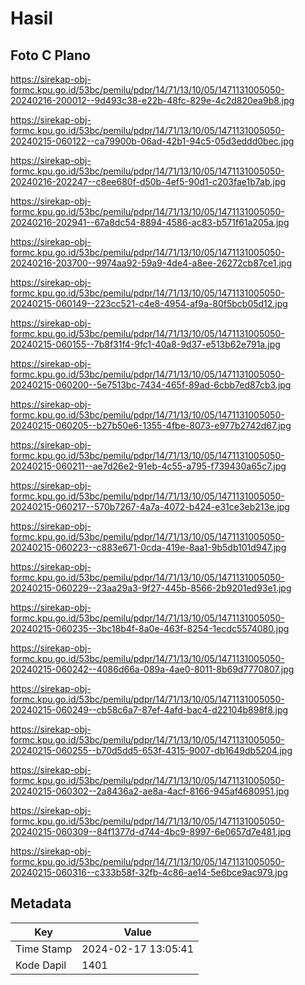 # Hasil

## Foto C Plano

https://sirekap-obj-formc.kpu.go.id/53bc/pemilu/pdpr/14/71/13/10/05/1471131005050-20240216-200012--9d493c38-e22b-48fc-829e-4c2d820ea9b8.jpg

https://sirekap-obj-formc.kpu.go.id/53bc/pemilu/pdpr/14/71/13/10/05/1471131005050-20240215-060122--ca79900b-06ad-42b1-94c5-05d3eddd0bec.jpg

https://sirekap-obj-formc.kpu.go.id/53bc/pemilu/pdpr/14/71/13/10/05/1471131005050-20240216-202247--c8ee680f-d50b-4ef5-90d1-c203fae1b7ab.jpg

https://sirekap-obj-formc.kpu.go.id/53bc/pemilu/pdpr/14/71/13/10/05/1471131005050-20240216-202941--67a8dc54-8894-4586-ac83-b571f61a205a.jpg

https://sirekap-obj-formc.kpu.go.id/53bc/pemilu/pdpr/14/71/13/10/05/1471131005050-20240216-203700--9974aa92-59a9-4de4-a8ee-26272cb87ce1.jpg

https://sirekap-obj-formc.kpu.go.id/53bc/pemilu/pdpr/14/71/13/10/05/1471131005050-20240215-060149--223cc521-c4e8-4954-af9a-80f5bcb05d12.jpg

https://sirekap-obj-formc.kpu.go.id/53bc/pemilu/pdpr/14/71/13/10/05/1471131005050-20240215-060155--7b8f31f4-9fc1-40a8-9d37-e513b62e791a.jpg

https://sirekap-obj-formc.kpu.go.id/53bc/pemilu/pdpr/14/71/13/10/05/1471131005050-20240215-060200--5e7513bc-7434-465f-89ad-6cbb7ed87cb3.jpg

https://sirekap-obj-formc.kpu.go.id/53bc/pemilu/pdpr/14/71/13/10/05/1471131005050-20240215-060205--b27b50e6-1355-4fbe-8073-e977b2742d67.jpg

https://sirekap-obj-formc.kpu.go.id/53bc/pemilu/pdpr/14/71/13/10/05/1471131005050-20240215-060211--ae7d26e2-91eb-4c55-a795-f739430a65c7.jpg

https://sirekap-obj-formc.kpu.go.id/53bc/pemilu/pdpr/14/71/13/10/05/1471131005050-20240215-060217--570b7267-4a7a-4072-b424-e31ce3eb213e.jpg

https://sirekap-obj-formc.kpu.go.id/53bc/pemilu/pdpr/14/71/13/10/05/1471131005050-20240215-060223--c883e671-0cda-419e-8aa1-9b5db101d947.jpg

https://sirekap-obj-formc.kpu.go.id/53bc/pemilu/pdpr/14/71/13/10/05/1471131005050-20240215-060229--23aa29a3-9f27-445b-8566-2b9201ed93e1.jpg

https://sirekap-obj-formc.kpu.go.id/53bc/pemilu/pdpr/14/71/13/10/05/1471131005050-20240215-060235--3bc18b4f-8a0e-463f-8254-1ecdc5574080.jpg

https://sirekap-obj-formc.kpu.go.id/53bc/pemilu/pdpr/14/71/13/10/05/1471131005050-20240215-060242--4086d66a-089a-4ae0-8011-8b69d7770807.jpg

https://sirekap-obj-formc.kpu.go.id/53bc/pemilu/pdpr/14/71/13/10/05/1471131005050-20240215-060249--cb58c6a7-87ef-4afd-bac4-d22104b898f8.jpg

https://sirekap-obj-formc.kpu.go.id/53bc/pemilu/pdpr/14/71/13/10/05/1471131005050-20240215-060255--b70d5dd5-653f-4315-9007-db1649db5204.jpg

https://sirekap-obj-formc.kpu.go.id/53bc/pemilu/pdpr/14/71/13/10/05/1471131005050-20240215-060302--2a8436a2-ae8a-4acf-8166-945af4680951.jpg

https://sirekap-obj-formc.kpu.go.id/53bc/pemilu/pdpr/14/71/13/10/05/1471131005050-20240215-060309--84f1377d-d744-4bc9-8997-6e0657d7e481.jpg

https://sirekap-obj-formc.kpu.go.id/53bc/pemilu/pdpr/14/71/13/10/05/1471131005050-20240215-060316--c333b58f-32fb-4c86-ae14-5e6bce9ac979.jpg


## Metadata

| Key        | Value               |
| ---------- | ------------------- |
| Time Stamp | 2024-02-17 13:05:41 |
| Kode Dapil | 1401                |



